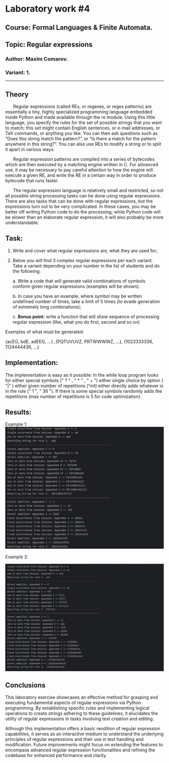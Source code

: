 # Laboratory work #4
## Course: Formal Languages & Finite Automata.
## Topic: Regular expressions
### Author: Maxim Comarov.
### Variant: 1.

----
## Theory

&ensp;&ensp;&ensp; Regular expressions (called REs, or regexes, or regex patterns) are essentially a tiny, highly specialized 
programming language embedded inside Python and made available through the re module. Using this little language, you specify 
the rules for the set of possible strings that you want to match; this set might contain English sentences, or e-mail addresses, 
or TeX commands, or anything you like. You can then ask questions such as “Does this string match the pattern?”, or “Is there a 
match for the pattern anywhere in this string?”. You can also use REs to modify a string or to split it apart in various ways.

&ensp;&ensp;&ensp; Regular expression patterns are compiled into a series of bytecodes which are then executed by a matching engine written in C. 
For advanced use, it may be necessary to pay careful attention to how the engine will execute a given RE, and write the RE in a 
certain way in order to produce bytecode that runs faster.

&ensp;&ensp;&ensp; The regular expression language is relatively small and restricted, so not all possible string processing tasks can be done 
using regular expressions. There are also tasks that can be done with regular expressions, but the expressions turn out to 
be very complicated. In these cases, you may be better off writing Python code to do the processing; while Python code will 
be slower than an elaborate regular expression, it will also probably be more understandable.



## Task:


1. Write and cover what regular expressions are, what they are used for;

2. Below you will find 3 complex regular expressions per each variant. Take a variant depending on your number in the list of students and do the following:

    a. Write a code that will generate valid combinations of symbols conform given regular expressions (examples will be shown).

    b. In case you have an example, where symbol may be written undefined number of times, take a limit of 5 times (to evade generation of extremely long combinations);

    c. **Bonus point**: write a function that will show sequence of processing regular expression (like, what you do first, second and so on)



Examples of what must be generated:

{acEG, bdE, adEEG, ...} ,{PQTUVUVZ, PRTWWWWZ, ...}, {1023333336, 1124444436, ...}


## Implementation:
The implementation is easy as it possible: In the while loop program looks for either special symbols (" ? " , " * " , " + ") either single choice by option ( "|" ) either given number of repetitions (^int) either directly adds whatever is in the rule (" 1 ", " 36 "). If there is some special symbols randomly adds the repetitions (max number of repetitions is 5 for code optimization).

## Results:
Example 1:
![img.png](img.png)

Example 2:

![img_1.png](img_1.png)


## Conclusions

This laboratory exercise showcases an effective method for grasping and executing fundamental aspects of regular expressions via Python programming. By establishing specific rules and implementing logical operations to create strings adhering to these guidelines, it elucidates the utility of regular expressions in tasks involving text creation and editing.

Although this implementation offers a basic rendition of regular expression capabilities, it serves as an interactive medium to understand the underlying principles of regular expressions and their use in text handling and modification. Future improvements might focus on extending the features to encompass advanced regular expression functionalities and refining the codebase for enhanced performance and clarity.
